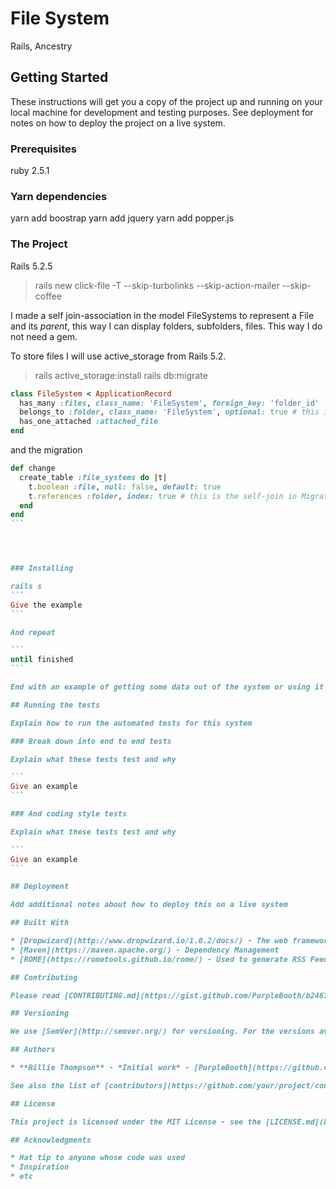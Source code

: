 # File System

Rails, Ancestry

## Getting Started

These instructions will get you a copy of the project up and running on your local machine for development and testing purposes. See deployment for notes on how to deploy the project on a live system.

### Prerequisites

ruby 2.5.1

### Yarn dependencies

yarn add boostrap
yarn add jquery
yarn add popper.js


### The Project
Rails 5.2.5
> rails new click-file -T --skip-turbolinks --skip-action-mailer --skip-coffee

I made a self join-association in the model FileSystems to represent a File and its *parent*, this way I can display folders, subfolders, files.
This way I do not need a gem.

To store files I will use active_storage from Rails 5.2.

> rails active_storage:install
  rails db:migrate

``` ruby
class FileSystem < ApplicationRecord
  has_many :files, class_name: 'FileSystem', foreign_key: 'folder_id'
  belongs_to :folder, class_name: 'FileSystem', optional: true # this is the self-join in Model
  has_one_attached :attached_file
end
```

and the migration
```` ruby
def change
  create_table :file_systems do |t|
    t.boolean :file, null: false, default: true
    t.references :folder, index: true # this is the self-join in Migration
  end
end
```




### Installing

rails s
```
Give the example
```

And repeat

```
until finished
```

End with an example of getting some data out of the system or using it for a little demo

## Running the tests

Explain how to run the automated tests for this system

### Break down into end to end tests

Explain what these tests test and why

```
Give an example
```

### And coding style tests

Explain what these tests test and why

```
Give an example
```

## Deployment

Add additional notes about how to deploy this on a live system

## Built With

* [Dropwizard](http://www.dropwizard.io/1.0.2/docs/) - The web framework used
* [Maven](https://maven.apache.org/) - Dependency Management
* [ROME](https://rometools.github.io/rome/) - Used to generate RSS Feeds

## Contributing

Please read [CONTRIBUTING.md](https://gist.github.com/PurpleBooth/b24679402957c63ec426) for details on our code of conduct, and the process for submitting pull requests to us.

## Versioning

We use [SemVer](http://semver.org/) for versioning. For the versions available, see the [tags on this repository](https://github.com/your/project/tags). 

## Authors

* **Billie Thompson** - *Initial work* - [PurpleBooth](https://github.com/PurpleBooth)

See also the list of [contributors](https://github.com/your/project/contributors) who participated in this project.

## License

This project is licensed under the MIT License - see the [LICENSE.md](LICENSE.md) file for details

## Acknowledgments

* Hat tip to anyone whose code was used
* Inspiration
* etc
